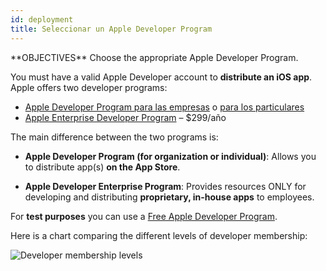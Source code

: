 ```yaml
---
id: deployment
title: Seleccionar un Apple Developer Program
---
```


<div class = "objectives">
**OBJECTIVES**
Choose the appropriate Apple Developer Program.</div>

You must have a valid Apple Developer account to **distribute an iOS app**. Apple offers two developer programs:

* [Apple Developer Program para las empresas](register-apple-developer-program-organization.html) o [para los particulares](register-apple-developer-program-individual.html)
* [Apple Enterprise Developer Program](register-apple-developer-enterprise-program.html) – $299/año

The main difference between the two programs is:

* **Apple Developer Program (for organization or individual)**: Allows you to distribute app(s) **on the App Store**.

* **Apple Developer Enterprise Program**: Provides resources ONLY for developing and distributing **proprietary, in-house apps** to employees.

For **test purposes** you can use a [Free Apple Developer Program](free-developer-account.html).

Here is a chart comparing the different levels of developer membership:

![Developer membership levels](assets/en/test-build/FreeTestingAppleDeveloperAccount.png)